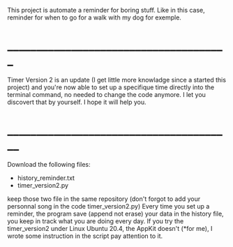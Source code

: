 This project is automate a reminder for boring stuff.
Like in this case, reminder for when to go for a walk with my dog for exemple.

# ______________________________________

Timer Version 2 is an update (I get little more knowladge since a started this project) and you're now able to set up 
a specifique time directly into the terminal command, no needed to change the code anymore.
I let you discovert that by yourself. 
I hope it will help you.

# _______________________________________

Download the following files:
- history_reminder.txt
- timer_version2.py

keep those two file in the same repository (don't forgot to add your personnal song in the code timer_version2.py)
Every time you set up a reminder, the program save (append not erase) your data in the history file, you keep in track what you are doing every day.
If you try the timer_version2 under Linux Ubuntu 20.4, the AppKit doesn't (*for me), I wrote some instruction in the script pay attention to it.
